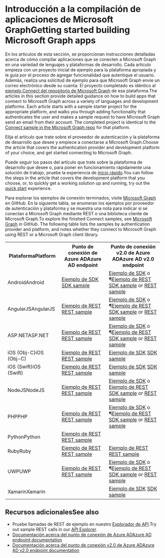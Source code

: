 # <a name="getting-started-building-microsoft-graph-apps"></a><span data-ttu-id="c3794-101">Introducción a la compilación de aplicaciones de Microsoft Graph</span><span class="sxs-lookup"><span data-stu-id="c3794-101">Getting started building Microsoft Graph apps</span></span>

<span data-ttu-id="c3794-p101">En los artículos de esta sección, se proporcionan instrucciones detalladas acerca de cómo compilar aplicaciones que se conecten a Microsoft Graph en una variedad de lenguajes y plataformas de desarrollo. Cada artículo empieza con un proyecto inicial de ejemplo para la plataforma apropiada y le guía por el proceso de agregar funcionalidad que autentique el usuario. Además, realiza una solicitud de ejemplo para que Microsoft Graph envíe un correo electrónico desde su cuenta. El proyecto completado es idéntico al [ejemplo Connect del repositorio de Microsoft Graph](https://github.com/microsoftgraph?utf8=%E2%9C%93&query=connect) de esa plataforma.</span><span class="sxs-lookup"><span data-stu-id="c3794-p101">The articles in this section provide detailed guidance on how to build apps that connect to Microsoft Graph across a variety of languages and development platforms. Each article starts with a sample starter project for the appropriate platform, and walks you through adding functionality that authenticates the user and makes a sample request to have Microsoft Graph send an email from their account. The completed project is identical to the [Connect sample in the Microsoft Graph repo](https://github.com/microsoftgraph?utf8=%E2%9C%93&query=connect) for that platform.</span></span>

<span data-ttu-id="c3794-105">Elija el artículo que trate sobre el proveedor de autenticación y la plataforma de desarrollo que desee y empiece a conectarse a Microsoft Graph.</span><span class="sxs-lookup"><span data-stu-id="c3794-105">Choose the article that covers the authentication provider and development platform of your choice, and get started connecting to Microsoft Graph.</span></span>

<span data-ttu-id="c3794-106">Puede seguir los pasos del artículo que trate sobre la plataforma de desarrollo que desee o, para poner en funcionamiento rápidamente una solución de trabajo, pruebe la experiencia de [inicio rápido](https://developer.microsoft.com/graph/quick-start).</span><span class="sxs-lookup"><span data-stu-id="c3794-106">You can follow the steps in the article that covers the development platform that you choose, or, to quickly get a working solution up and running, try out the [quick start](https://developer.microsoft.com/graph/quick-start) experience.</span></span>

<span data-ttu-id="c3794-p102">Para explorar los ejemplos de conexión terminados, visite [Microsoft Graph](https://github.com/microsoftgraph) en GitHub. En la siguiente tabla, se enumeran los ejemplos por proveedor de autenticación y plataforma y se muestra una nota para indicar si se conectan a Microsoft Graph mediante REST o una biblioteca cliente de Microsoft Graph.</span><span class="sxs-lookup"><span data-stu-id="c3794-p102">To explore the finished Connect samples, see [Microsoft Graph](https://github.com/microsoftgraph) in GitHub. The following table lists the samples by authentication provider and platform, and notes whether they connect to Microsoft Graph using REST or a Microsoft Graph client library.</span></span>

<table>
  <tr>
    <th><span data-ttu-id="c3794-109">Plataforma</span><span class="sxs-lookup"><span data-stu-id="c3794-109">Platform</span></span></th>
    <th><span data-ttu-id="c3794-110">Punto de conexión de Azure AD</span><span class="sxs-lookup"><span data-stu-id="c3794-110">Azure AD endpoint</span></span></th> 
    <th><span data-ttu-id="c3794-111">Punto de conexión v2.0 de Azure AD</span><span class="sxs-lookup"><span data-stu-id="c3794-111">Azure AD v2.0 endpoint</span></span></th>
  </tr>
  <tr>
    <td><span data-ttu-id="c3794-112">Android</span><span class="sxs-lookup"><span data-stu-id="c3794-112">Android</span></span></td>
    <td><span data-ttu-id="c3794-113">
        <a href="https://github.com/microsoftgraph/android-java-connect-sample/tree/last_v1_auth">Ejemplo de SDK</a>
    </span><span class="sxs-lookup"><span data-stu-id="c3794-113">
        <a href="https://github.com/microsoftgraph/android-java-connect-sample/tree/last_v1_auth">SDK sample</a>
    </span></span></td> 
        <td><span data-ttu-id="c3794-114">
                <a href="https://github.com/microsoftgraph/android-java-connect-sample">Ejemplo de SDK</a> o ¶<a href="https://github.com/microsoftgraph/android-java-connect-rest-sample">Ejemplo de REST</a>
    </span><span class="sxs-lookup"><span data-stu-id="c3794-114">
                <a href="https://github.com/microsoftgraph/android-java-connect-sample">SDK sample</a> or <a href="https://github.com/microsoftgraph/android-java-connect-rest-sample">REST sample</a>
    </span></span></td> 
  </tr>
  <tr>
    <td><span data-ttu-id="c3794-115">AngularJS</span><span class="sxs-lookup"><span data-stu-id="c3794-115">AngularJS</span></span></td>
    <td><span data-ttu-id="c3794-116">
        <a href="https://github.com/microsoftgraph/angular-connect-rest-sample/tree/last_v1_auth">Ejemplo de REST</a>
    </span><span class="sxs-lookup"><span data-stu-id="c3794-116">
        <a href="https://github.com/microsoftgraph/angular-connect-rest-sample/tree/last_v1_auth">REST sample</a>
    </span></span></td> 
        <td><span data-ttu-id="c3794-117">
        <a href="https://github.com/microsoftgraph/angular-connect-sample">Ejemplo de SDK</a> o ¶<a href="https://github.com/microsoftgraph/angular-connect-rest-sample">Ejemplo de REST</a>
    </span><span class="sxs-lookup"><span data-stu-id="c3794-117">
        <a href="https://github.com/microsoftgraph/angular-connect-sample">SDK sample</a> or <a href="https://github.com/microsoftgraph/angular-connect-rest-sample">REST sample</a>
    </span></span></td> 
  </tr>
  <tr>
    <td><span data-ttu-id="c3794-118">ASP.NET</span><span class="sxs-lookup"><span data-stu-id="c3794-118">ASP.NET</span></span></td>
    <td><span data-ttu-id="c3794-119">
        <a href="https://github.com/microsoftgraph/aspnet-connect-rest-sample/tree/last_v1_auth">Ejemplo de REST</a>
    </span><span class="sxs-lookup"><span data-stu-id="c3794-119">
        <a href="https://github.com/microsoftgraph/aspnet-connect-rest-sample/tree/last_v1_auth">REST sample</a>
    </span></span></td>     
    <td><span data-ttu-id="c3794-120">
        <a href="https://github.com/microsoftgraph/aspnet-connect-sample">Ejemplo de SDK</a> o ¶<a href="https://github.com/microsoftgraph/aspnet-connect-rest-sample">Ejemplo de REST</a>
    </span><span class="sxs-lookup"><span data-stu-id="c3794-120">
        <a href="https://github.com/microsoftgraph/aspnet-connect-sample">SDK sample</a> or <a href="https://github.com/microsoftgraph/aspnet-connect-rest-sample">REST sample</a>
    </span></span></td> 
  </tr>
  <tr>
    <td><span data-ttu-id="c3794-121">iOS (Obj-C)</span><span class="sxs-lookup"><span data-stu-id="c3794-121">iOS (Obj-C)</span></span></td>
    <td><span data-ttu-id="c3794-122">
        <a href="https://github.com/microsoftgraph/ios-objectivec-connect-rest-sample">Ejemplo de REST</a>
    </span><span class="sxs-lookup"><span data-stu-id="c3794-122">
        <a href="https://github.com/microsoftgraph/ios-objectivec-connect-rest-sample">REST sample</a>
    </span></span></td>     
    <td><span data-ttu-id="c3794-123">
        <a href="https://github.com/microsoftgraph/ios-objectivec-connect-sample">Ejemplo de SDK</a>
    </span><span class="sxs-lookup"><span data-stu-id="c3794-123">
        <a href="https://github.com/microsoftgraph/ios-objectivec-connect-sample">SDK sample</a>
    </span></span></td> 
  </tr>
  <tr>
    <td><span data-ttu-id="c3794-124">iOS (Swift)</span><span class="sxs-lookup"><span data-stu-id="c3794-124">iOS (Swift)</span></span></td>
    <td><span data-ttu-id="c3794-125">
        <a href="https://github.com/microsoftgraph/ios-swift-connect-rest-sample">Ejemplo de REST</a>
    </span><span class="sxs-lookup"><span data-stu-id="c3794-125">
        <a href="https://github.com/microsoftgraph/ios-swift-connect-rest-sample">REST sample</a>
    </span></span></td>     
    <td><span data-ttu-id="c3794-126">
        <a href="https://github.com/microsoftgraph/ios-swift-connect-sample">Ejemplo de SDK</a>
    </span><span class="sxs-lookup"><span data-stu-id="c3794-126">
        <a href="https://github.com/microsoftgraph/ios-swift-connect-sample">SDK sample</a>
    </span></span></td> 
  </tr>
  <tr>
    <td><span data-ttu-id="c3794-127">NodeJS</span><span class="sxs-lookup"><span data-stu-id="c3794-127">NodeJS</span></span></td>
    <td><span data-ttu-id="c3794-128">
        <a href="https://github.com/microsoftgraph/nodejs-connect-rest-sample/tree/last_v1_auth">Ejemplo de REST</a>
    </span><span class="sxs-lookup"><span data-stu-id="c3794-128">
        <a href="https://github.com/microsoftgraph/nodejs-connect-rest-sample/tree/last_v1_auth">REST sample</a>
    </span></span></td>     
    <td>    
        <span data-ttu-id="c3794-129"><a href="https://github.com/microsoftgraph/nodejs-connect-sample">Ejemplo de SDK</a> o <a href="https://github.com/microsoftgraph/nodejs-connect-rest-sample">Ejemplo de REST</a>
    </span><span class="sxs-lookup"><span data-stu-id="c3794-129"><a href="https://github.com/microsoftgraph/nodejs-connect-sample">SDK sample</a> or <a href="https://github.com/microsoftgraph/nodejs-connect-rest-sample">REST sample</a>
    </span></span></td> 
  </tr>
  <tr>
    <td><span data-ttu-id="c3794-130">PHP</span><span class="sxs-lookup"><span data-stu-id="c3794-130">PHP</span></span></td>
    <td><span data-ttu-id="c3794-131">
        <a href="https://github.com/microsoftgraph/php-connect-rest-sample/tree/last_v1_auth">Ejemplo de REST</a>
    </span><span class="sxs-lookup"><span data-stu-id="c3794-131">
        <a href="https://github.com/microsoftgraph/php-connect-rest-sample/tree/last_v1_auth">REST sample</a>
    </span></span></td>     
    <td><span data-ttu-id="c3794-132">
            <a href="https://github.com/microsoftgraph/php-connect-sample">Ejemplo de SDK</a> o ¶<a href="https://github.com/microsoftgraph/php-connect-rest-sample">Ejemplo de REST</a>
    </span><span class="sxs-lookup"><span data-stu-id="c3794-132">
            <a href="https://github.com/microsoftgraph/php-connect-sample">SDK sample</a> or <a href="https://github.com/microsoftgraph/php-connect-rest-sample">REST sample</a>
    </span></span></td> 
  </tr>
  <tr>
    <td><span data-ttu-id="c3794-133">Python</span><span class="sxs-lookup"><span data-stu-id="c3794-133">Python</span></span></td>
    <td><span data-ttu-id="c3794-134">
        <a href="https://github.com/microsoftgraph/python3-connect-rest-sample">Ejemplo de REST</a>
    </span><span class="sxs-lookup"><span data-stu-id="c3794-134">
        <a href="https://github.com/microsoftgraph/python3-connect-rest-sample">REST sample</a>
    </span></span></td>     
    <td>
    </td> 
  </tr>
  <tr>
    <td><span data-ttu-id="c3794-135">Ruby</span><span class="sxs-lookup"><span data-stu-id="c3794-135">Ruby</span></span></td>
    <td><span data-ttu-id="c3794-136">
        <a href="https://github.com/microsoftgraph/ruby-connect-rest-sample/tree/last_v1_auth">Ejemplo de REST</a>
    </span><span class="sxs-lookup"><span data-stu-id="c3794-136">
        <a href="https://github.com/microsoftgraph/ruby-connect-rest-sample/tree/last_v1_auth">REST sample</a>
    </span></span></td>     
    <td><span data-ttu-id="c3794-137">
        <a href="https://github.com/microsoftgraph/ruby-connect-rest-sample">Ejemplo de REST</a>
    </span><span class="sxs-lookup"><span data-stu-id="c3794-137">
        <a href="https://github.com/microsoftgraph/ruby-connect-rest-sample">REST sample</a>
    </span></span></td> 
  </tr>
  <tr>
    <td><span data-ttu-id="c3794-138">UWP</span><span class="sxs-lookup"><span data-stu-id="c3794-138">UWP</span></span></td>
    <td><span data-ttu-id="c3794-139">
        <a href="https://github.com/microsoftgraph/uwp-csharp-connect-rest-sample/tree/last_v1_auth">Ejemplo de REST</a>
    </span><span class="sxs-lookup"><span data-stu-id="c3794-139">
        <a href="https://github.com/microsoftgraph/uwp-csharp-connect-rest-sample/tree/last_v1_auth">REST sample</a>
    </span></span></td>     
    <td><span data-ttu-id="c3794-140">
        <a href="https://github.com/microsoftgraph/uwp-csharp-connect-sample">Ejemplo de SDK</a> o ¶<a href="https://github.com/microsoftgraph/uwp-csharp-connect-rest-sample">Ejemplo de REST</a>
    </span><span class="sxs-lookup"><span data-stu-id="c3794-140">
        <a href="https://github.com/microsoftgraph/uwp-csharp-connect-sample">SDK sample</a> or <a href="https://github.com/microsoftgraph/uwp-csharp-connect-rest-sample">REST sample</a>
    </span></span></td> 
  </tr>
  <tr>
    <td><span data-ttu-id="c3794-141">Xamarin</span><span class="sxs-lookup"><span data-stu-id="c3794-141">Xamarin</span></span></td>
    <td>
    </td>     
    <td><span data-ttu-id="c3794-142">
        <a href="https://github.com/microsoftgraph/xamarin-csharp-connect-sample">Ejemplo de SDK</a>
    </span><span class="sxs-lookup"><span data-stu-id="c3794-142">
        <a href="https://github.com/microsoftgraph/xamarin-csharp-connect-sample">SDK sample</a>
    </span></span></td> 
  </tr>
</table>

## <a name="see-also"></a><span data-ttu-id="c3794-143">Recursos adicionales</span><span class="sxs-lookup"><span data-stu-id="c3794-143">See also</span></span>
- <span data-ttu-id="c3794-144">Pruebe llamadas de REST de ejemplo en nuestro [Explorador de API](https://developer.microsoft.com/graph/graph-explorer).</span><span class="sxs-lookup"><span data-stu-id="c3794-144">Try out sample REST calls in our [API Explorer](https://developer.microsoft.com/graph/graph-explorer).</span></span>
- [<span data-ttu-id="c3794-145">Documentación acerca del punto de conexión de Azure AD</span><span class="sxs-lookup"><span data-stu-id="c3794-145">Azure AD endpoint documentation</span></span>](https://azure.microsoft.com/documentation/services/active-directory/)
- [<span data-ttu-id="c3794-146">Documentación acerca del punto de conexión v2.0 de Azure AD</span><span class="sxs-lookup"><span data-stu-id="c3794-146">Azure AD v2.0 endpoint documentation</span></span>](https://azure.microsoft.com/documentation/articles/?service=active-directory&term=azure+ad+v2.0)
